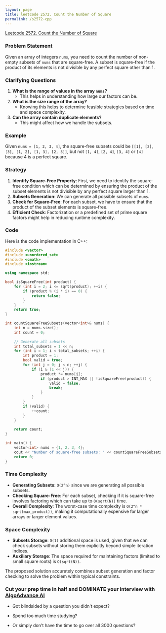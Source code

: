 ```yaml
---
layout: page
title: leetcode 2572. Count the Number of Square
permalink: /s2572-cpp
---
```

[Leetcode 2572. Count the Number of Square](https://algoadvance.github.io/algoadvance/l2572)
### Problem Statement
Given an array of integers `nums`, you need to count the number of non-empty subsets of `nums` that are square-free. A subset is square-free if the product of its elements is not divisible by any perfect square other than 1.

### Clarifying Questions
1. **What is the range of values in the array `nums`?**
   - This helps in understanding how large our factors can be.
2. **What is the size range of the array?**
   - Knowing this helps to determine feasible strategies based on time and space complexity.
3. **Can the array contain duplicate elements?**
   - This might affect how we handle the subsets.
   
### Example
Given `nums = [1, 2, 3, 4]`, the square-free subsets could be `[[1], [2], [3], [1, 2], [1, 3], [2, 3]]`, but not `[1, 4]`, `[2, 4]`, `[3, 4]` or `[4]` because 4 is a perfect square.

### Strategy
1. **Identify Square-Free Property**: First, we need to identify the square-free condition which can be determined by ensuring the product of the subset elements is not divisible by any perfect square larger than 1.
2. **Subsets Generation**: We can generate all possible subsets of `nums`.
3. **Check for Square-Free**: For each subset, we have to ensure that the product of the subset elements is square-free.
4. **Efficient Check**: Factorization or a predefined set of prime square factors might help in reducing runtime complexity.

### Code
Here is the code implementation in C++:

```cpp
#include <vector>
#include <unordered_set>
#include <cmath>
#include <iostream>

using namespace std;

bool isSquareFree(int product) {
    for (int i = 2; i <= sqrt(product); ++i) {
        if (product % (i * i) == 0) {
            return false;
        }
    }
    return true;
}

int countSquareFreeSubsets(vector<int>& nums) {
    int n = nums.size();
    int count = 0;
    
    // Generate all subsets
    int total_subsets = 1 << n;
    for (int i = 1; i < total_subsets; ++i) {
        int product = 1;
        bool valid = true;
        for (int j = 0; j < n; ++j) {
            if (i & (1 << j)) {
                product *= nums[j];
                if (product > INT_MAX || !isSquareFree(product)) {
                    valid = false;
                    break;
                }
            }
        }
        if (valid) {
            ++count;
        }
    }
    
    return count;
}

int main() {
    vector<int> nums = {1, 2, 3, 4};
    cout << "Number of square-free subsets: " << countSquareFreeSubsets(nums) << endl;
    return 0;
}
```

### Time Complexity
- **Generating Subsets**: `O(2^n)` since we are generating all possible subsets.
- **Checking Square-Free**: For each subset, checking if it is square-free involves factoring which can take up to `O(sqrt(N))` time.
- **Overall Complexity**: The worst-case time complexity is `O(2^n * sqrt(max_product))`, making it computationally expensive for larger arrays or larger element values.

### Space Complexity
- **Subsets Storage**: `O(1)` additional space is used, given that we can check subsets without storing them explicitly beyond simple iteration indices.
- **Auxiliary Storage**: The space required for maintaining factors (limited to small square roots) is `O(sqrt(N))`.

The proposed solution accurately combines subset generation and factor checking to solve the problem within typical constraints.


### Cut your prep time in half and DOMINATE your interview with [AlgoAdvance AI](https://algoAdvance.com)

- Got blindsided by a question you didn't expect?

- Spend too much time studying?

- Or simply don't have the time to go over all 3000 questions?


